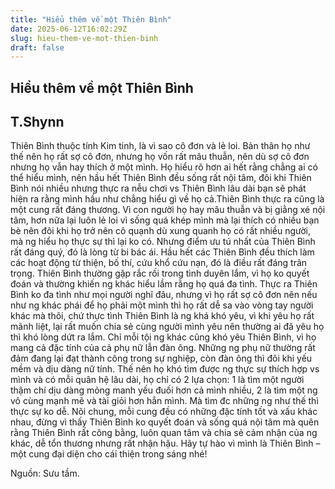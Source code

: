```yaml
---
title: "Hiểu thêm về một Thiên Bình"
date: 2025-06-12T16:02:29Z
slug: hieu-them-ve-mot-thien-binh
draft: false
---
```


## Hiểu thêm về một Thiên Bình

## T.Shynn

Thiên Bình thuộc tính Kim tinh, là vì sao cô đơn và lẻ loi. Bản thân họ như thế nên họ rất sợ cô đơn, nhưng họ vốn rất mâu thuẫn, nên dù sợ cô đơn nhưng họ vẫn hay thích ở một mình. Họ hiểu rõ hơn ai hết rằng chẳng ai có thể hiểu mình, nên hầu hết Thiên Bình đều sống rất nội tâm, đôi khi Thiên Bình nói nhiều nhưng thực ra nễu chơi vs Thiên Bình lâu dài bạn sẽ phát hiện ra rằng mình hầu như chẳng hiểu gì về họ cả.​Thiên Bình thực ra cũng là một cung rất đáng thương. Vì con người họ hay mâu thuẫn và bị giằng xé nội tâm, hơn nữa lại luôn lẻ loi vì sống quá khép mình mà lại thích có nhiều bạn bè nên đôi khi họ trở nên cô quạnh dù xung quanh họ có rất nhiều người, mà ng hiểu họ thực sự thì lại ko có. Nhưng điểm ưu tú nhất của Thiên Bình rất đáng quý, đó là lòng từ bi bác ái. Hầu hết các Thiên Bình đều thích làm các hoạt động từ thiện, bố thí, cứu khổ cứu nạn, đó là điều rất đáng trân trọng.
Thiên Bình thường gặp rắc rối trong tình duyên lắm, vì họ ko quyết đoán và thường khiến ng khác hiểu lầm rằng họ quá đa tình. Thực ra Thiên Bình ko đa tình như mọi người nghĩ đâu, nhưng vì họ rất sợ cô đơn nên nếu như ng khác phái để họ phải một mình thì họ rất dễ sa vào vòng tay người khác mà thôi, chứ thực tình Thiên Bình là ng khá khó yêu, vì khi yêu họ rất mãnh liệt, lại rất muốn chia sẻ cùng người mình yêu nên thường ai đã yêu họ thì khó lòng dứt ra lắm. Chỉ mỗi tội ng khác cũng khó yêu Thiên Bình, vì họ mang cả đặc tính của cả phụ nữ lẫn đàn ông. Những ng phụ nữ thường rất đảm đang lại đạt thành công trong sự nghiệp, còn đàn ông thì đôi khi yếu mềm và dịu dàng nữ tính. Thế nên họ khó tìm được ng thực sự thích hợp vs mình và có mỗi quân hệ lâu dài, họ chỉ có 2 lựa chọn: 1 là tìm một người thậm chí dịu dàng mỏng manh yếu đuối hơn cả mình nhiều, 2 là tìm một ng vô cùng mạnh mẽ và tài giỏi hơn hẳn mình. Mà tìm đc những ng như thế thì thực sự ko dễ.
Nõi chung, mỗi cung đều có những đặc tính tốt và xấu khác nhau, đừng vì thấy Thiên Bình ko quyết đoán và sống quá nội tâm mà quên rằng Thiên Bình rất công bằng, luôn quan tâm và chia sẻ cảm nhận của ng khác, dễ tổn thương nhưng rất nhận hậu. Hãy tự hào vì mình là Thiên Bình – một cung đại diện cho cái thiện trong sáng nhé! 
 
 
Nguồn: Sưu tầm.
